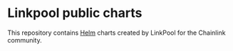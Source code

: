 # Linkpool public charts

This repository contains [Helm](https://helm.sh) charts created by LinkPool for the Chainlink community.
